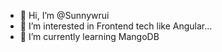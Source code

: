 - 👋 Hi, I’m @Sunnywrui
- 👀 I’m interested in Frontend tech like Angular...
- 🌱 I’m currently learning MangoDB

<!---
Sunnywrui/Sunnywrui is a ✨ special ✨ repository because its `README.md` (this file) appears on your GitHub profile.
You can click the Preview link to take a look at your changes.
--->
